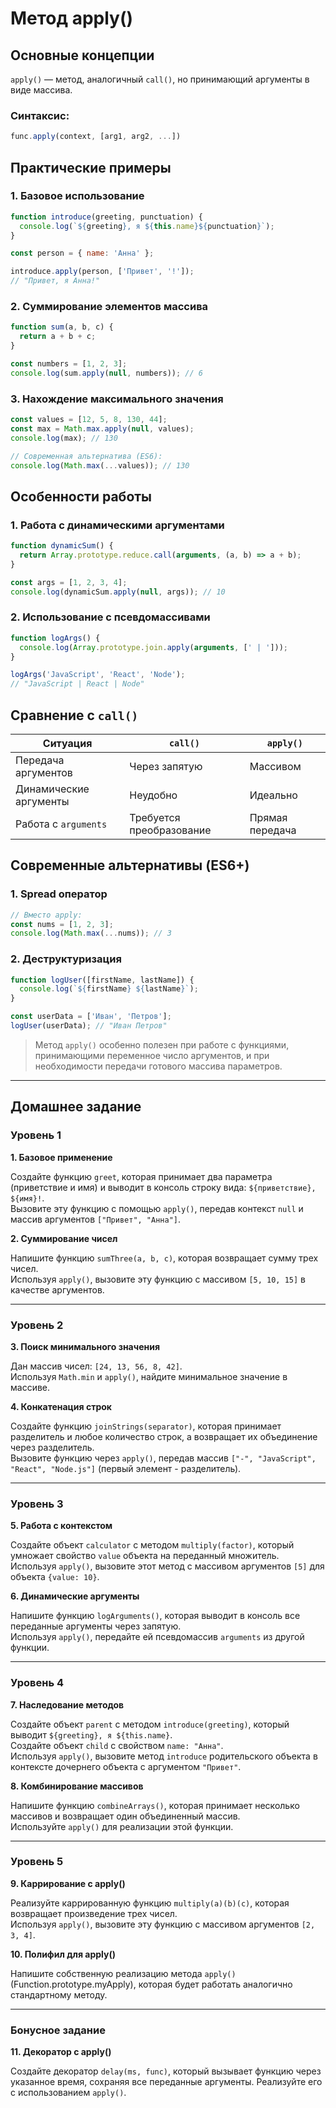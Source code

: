 # Метод apply()

## Основные концепции

`apply()` — метод, аналогичный `call()`, но принимающий аргументы в виде массива.

### Синтаксис:

```javascript
func.apply(context, [arg1, arg2, ...])
```

## Практические примеры

### 1. Базовое использование

```javascript
function introduce(greeting, punctuation) {
  console.log(`${greeting}, я ${this.name}${punctuation}`);
}

const person = { name: 'Анна' };

introduce.apply(person, ['Привет', '!']); 
// "Привет, я Анна!"
```

### 2. Суммирование элементов массива

```javascript
function sum(a, b, c) {
  return a + b + c;
}

const numbers = [1, 2, 3];
console.log(sum.apply(null, numbers)); // 6
```

### 3. Нахождение максимального значения

```javascript
const values = [12, 5, 8, 130, 44];
const max = Math.max.apply(null, values);
console.log(max); // 130

// Современная альтернатива (ES6):
console.log(Math.max(...values)); // 130
```

## Особенности работы

### 1. Работа с динамическими аргументами

```javascript
function dynamicSum() {
  return Array.prototype.reduce.call(arguments, (a, b) => a + b);
}

const args = [1, 2, 3, 4];
console.log(dynamicSum.apply(null, args)); // 10
```

### 2. Использование с псевдомассивами

```javascript
function logArgs() {
  console.log(Array.prototype.join.apply(arguments, [' | ']));
}

logArgs('JavaScript', 'React', 'Node'); 
// "JavaScript | React | Node"
```

## Сравнение с `call()`

| Ситуация | `call()` | `apply()` |
|----------|----------|-----------|
| Передача аргументов | Через запятую | Массивом |
| Динамические аргументы | Неудобно | Идеально |
| Работа с `arguments` | Требуется преобразование | Прямая передача |

## Современные альтернативы (ES6+)

### 1. Spread оператор

```javascript
// Вместо apply:
const nums = [1, 2, 3];
console.log(Math.max(...nums)); // 3
```

### 2. Деструктуризация

```javascript
function logUser([firstName, lastName]) {
  console.log(`${firstName} ${lastName}`);
}

const userData = ['Иван', 'Петров'];
logUser(userData); // "Иван Петров"
```

> Метод `apply()` особенно полезен при работе с функциями, принимающими переменное число аргументов, и при необходимости передачи готового массива параметров.

----

## Домашнее задание

### Уровень 1
**1. Базовое применение**

Создайте функцию `greet`, которая принимает два параметра (приветствие и имя) и выводит в консоль строку вида: `${приветствие}, ${имя}!`.  
Вызовите эту функцию с помощью `apply()`, передав контекст `null` и массив аргументов `["Привет", "Анна"]`.

**2. Суммирование чисел**

Напишите функцию `sumThree(a, b, c)`, которая возвращает сумму трех чисел.  
Используя `apply()`, вызовите эту функцию с массивом `[5, 10, 15]` в качестве аргументов.

----

### Уровень 2
**3. Поиск минимального значения**

Дан массив чисел: `[24, 13, 56, 8, 42]`.  
Используя `Math.min` и `apply()`, найдите минимальное значение в массиве.

**4. Конкатенация строк**

Создайте функцию `joinStrings(separator)`, которая принимает разделитель и любое количество строк, а возвращает их объединение через разделитель.  
Вызовите функцию через `apply()`, передав массив `["-", "JavaScript", "React", "Node.js"]` (первый элемент - разделитель).

----

### Уровень 3
**5. Работа с контекстом**

Создайте объект `calculator` с методом `multiply(factor)`, который умножает свойство `value` объекта на переданный множитель.  
Используя `apply()`, вызовите этот метод с массивом аргументов `[5]` для объекта `{value: 10}`.

**6. Динамические аргументы**

Напишите функцию `logArguments()`, которая выводит в консоль все переданные аргументы через запятую.  
Используя `apply()`, передайте ей псевдомассив `arguments` из другой функции.

----

### Уровень 4
**7. Наследование методов**

Создайте объект `parent` с методом `introduce(greeting)`, который выводит `${greeting}, я ${this.name}`.  
Создайте объект `child` с свойством `name: "Анна"`.  
Используя `apply()`, вызовите метод `introduce` родительского объекта в контексте дочернего объекта с аргументом `"Привет"`.

**8. Комбинирование массивов**

Напишите функцию `combineArrays()`, которая принимает несколько массивов и возвращает один объединенный массив.  
Используйте `apply()` для реализации этой функции.

----

### Уровень 5
**9. Каррирование с apply()**

Реализуйте каррированную функцию `multiply(a)(b)(c)`, которая возвращает произведение трех чисел.  
Используя `apply()`, вызовите эту функцию с массивом аргументов `[2, 3, 4]`.

**10. Полифил для apply()**

Напишите собственную реализацию метода `apply()` (Function.prototype.myApply), которая будет работать аналогично стандартному методу.

----

### Бонусное задание
**11. Декоратор с apply()**

Создайте декоратор `delay(ms, func)`, который вызывает функцию через указанное время, сохраняя все переданные аргументы.
Реализуйте его с использованием `apply()`.
